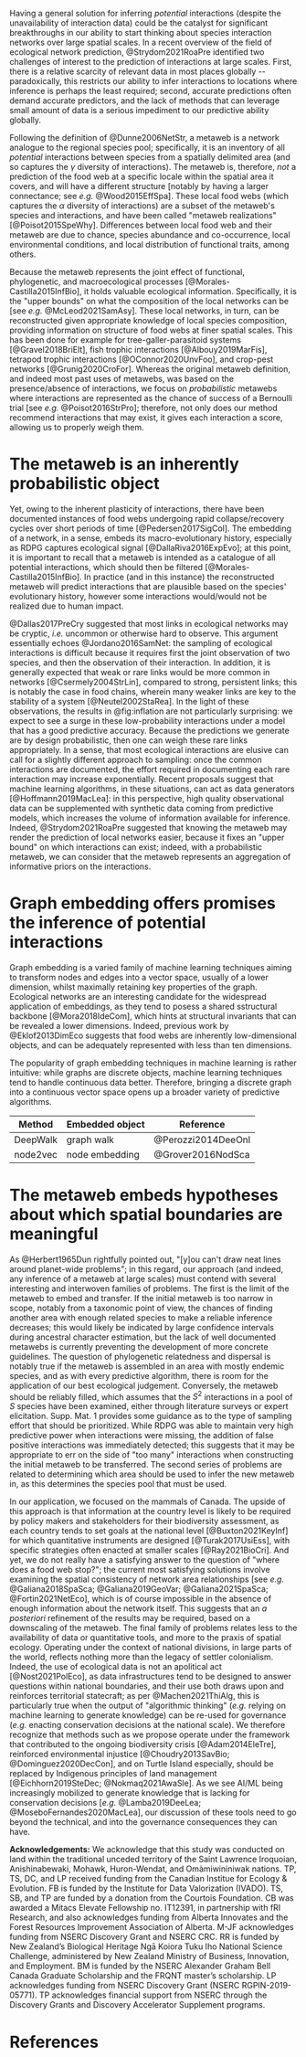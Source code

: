 Having a general solution for inferring *potential* interactions (despite the
unavailability of interaction data) could be the catalyst for significant
breakthroughs in our ability to start thinking about species interaction
networks over large spatial scales. In a recent overview of the field of
ecological network prediction, @Strydom2021RoaPre identified two challenges of
interest to the prediction of interactions at large scales. First, there is a
relative scarcity of relevant data in most places globally -- paradoxically,
this restricts our ability to infer interactions to locations where inference is
perhaps the least required; second, accurate predictions often demand accurate
predictors, and the lack of methods that can leverage small amount of data is a
serious impediment to our predictive ability globally.

Following the definition of @Dunne2006NetStr, a metaweb is a network analogue to
the regional species pool; specifically, it is an inventory of all *potential*
interactions between species from a spatially delimited area (and so captures
the $\gamma$ diversity of interactions). The metaweb is, therefore, *not* a
prediction of the food web at a specific locale within the spatial area it
covers, and will have a different structure [notably by having a larger
connectance; see *e.g.* @Wood2015EffSpa]. These local food webs (which captures
the $\alpha$ diversity of interactions) are a subset of the metaweb's species
and interactions, and have been called "metaweb realizations"
[@Poisot2015SpeWhy]. Differences between local food web and their metaweb are
due to chance, species abundance and co-occurrence, local environmental
conditions, and local distribution of functional traits, among others.

Because the metaweb represents the joint effect of functional, phylogenetic, and
macroecological processes [@Morales-Castilla2015InfBio], it holds valuable
ecological information. Specifically, it is the "upper bounds" on what the
composition of the local networks can be [see *e.g.* @McLeod2021SamAsy]. These
local networks, in turn, can be reconstructed given appropriate knowledge of
local species composition, providing information on structure of food webs at
finer spatial scales. This has been done for example for tree-galler-parasitoid
systems [@Gravel2018BriElt], fish trophic interactions [@Albouy2019MarFis],
tetrapod trophic interactions [@OConnor2020UnvFoo], and crop-pest networks
[@Grunig2020CroFor]. Whereas the original metaweb definition, and indeed most
past uses of metawebs, was based on the presence/absence of interactions, we
focus on *probabilistic* metawebs where interactions are represented as the
chance of success of a Bernoulli trial [see *e.g.* @Poisot2016StrPro];
therefore, not only does our method recommend interactions that may exist, it
gives each interaction a score, allowing us to properly weigh them.

# The metaweb is an inherently probabilistic object

Yet, owing to the inherent plasticity of interactions, there have been
documented instances of food webs undergoing rapid collapse/recovery cycles over
short periods of time [@Pedersen2017SigCol]. The embedding of a network, in a
sense, embeds its macro-evolutionary history, especially as RDPG captures
ecological signal [@DallaRiva2016ExpEvo]; at this point, it is important to
recall that a metaweb is intended as a catalogue of all potential interactions,
which should then be filtered [@Morales-Castilla2015InfBio]. In practice (and in
this instance) the reconstructed metaweb will predict interactions that are
plausible based on the species' evolutionary history, however some interactions
would/would not be realized due to human impact.

@Dallas2017PreCry suggested that most links in ecological networks may be
cryptic, *i.e.* uncommon or otherwise hard to observe. This argument essentially
echoes @Jordano2016SamNet: the sampling of ecological interactions is difficult
because it requires first the joint observation of two species, and then the
observation of their interaction. In addition, it is generally expected that
weak or rare links would be more common in networks [@Csermely2004StrLin],
compared to strong, persistent links; this is notably the case in food chains,
wherein many weaker links are key to the stability of a system
[@Neutel2002StaRea]. In the light of these observations, the results in
@fig:inflation are not particularly surprising: we expect to see a surge in
these low-probability interactions under a model that has a good predictive
accuracy. Because the predictions we generate are by design probabilistic, then
one can weigh these rare links appropriately. In a sense, that most ecological
interactions are elusive can call for a slightly different approach to sampling:
once the common interactions are documented, the effort required in documenting
each rare interaction may increase exponentially. Recent proposals suggest that
machine learning algorithms, in these situations, can act as data generators
[@Hoffmann2019MacLea]: in this perspective, high quality observational data can
be supplemented with synthetic data coming from predictive models, which
increases the volume of information available for inference. Indeed,
@Strydom2021RoaPre suggested that knowing the metaweb may render the prediction
of local networks easier, because it fixes an "upper bound" on which
interactions can exist; indeed, with a probabilistic metaweb, we can consider
that the metaweb represents an aggregation of informative priors on the
interactions.

# Graph embedding offers promises the inference of potential interactions

Graph embedding is a varied family of machine learning techniques aiming to
transform nodes and edges into a vector space, usually of a lower dimension,
whilst maximally retaining key properties of the graph. Ecological networks are
an interesting candidate for the widespread application of embeddings, as they
tend to posess a shared sstructural backbone [@Mora2018IdeCom], which hints at
structural invariants that can be revealed a lower dimensions. Indeed, previous
work by @Eklof2013DimEco suggests that food webs are inherently low-dimensional
objects, and can be adequately represented with less than ten dimensions.

The popularity of graph embedding techniques in machine learning is rather
intuitive: while graphs are discrete objects, machine learning techniques tend
to handle continuous data better. Therefore, bringing a discrete graph into a
continuous vector space opens up a broader variety of predictive algorithms.


| Method   | Embedded object | Reference          |
| -------- | --------------- | ------------------ |
| DeepWalk | graph walk      | @Perozzi2014DeeOnl |
| node2vec | node embedding  | @Grover2016NodSca  |

# The metaweb embeds hypotheses about which spatial boundaries are meaningful

As @Herbert1965Dun rightfully pointed out, "[y]ou can't draw neat lines around
planet-wide problems"; in this regard, our approach (and indeed, any inference
of a metaweb at large scales) must contend with several interesting and
interwoven families of problems. The first is the limit of the metaweb to embed
and transfer. If the initial metaweb is too narrow in scope, notably from a
taxonomic point of view, the chances of finding another area with enough related
species to make a reliable inference decreases; this would likely be indicated
by large confidence intervals during ancestral character estimation, but the
lack of well documented metawebs is currently preventing the development of more
concrete guidelines. The question of phylogenetic relatedness and dispersal is
notably true if the metaweb is assembled in an area with mostly endemic species,
and as with every predictive algorithm, there is room for the application of our
best ecological judgement. Conversely, the metaweb should be reliably filled,
which assumes that the $S^2$ interactions in a pool of $S$ species have been
examined, either through literature surveys or expert elicitation. Supp. Mat. 1
provides some guidance as to the type of sampling effort that should be
prioritized. While RDPG was able to maintain very high predictive power when
interactions were missing, the addition of false positive interactions was
immediately detected; this suggests that it may be appropriate to err on the
side of "too many" interactions when constructing the initial metaweb to be
transferred. The second series of problems are related to determining which area
should be used to infer the new metaweb in, as this determines the species pool
that must be used.

In our application, we focused on the mammals of Canada. The
upside of this approach is that information at the country level is likely to be
required by policy makers and stakeholders for their biodiversity assessment, as
each country tends to set goals at the national level [@Buxton2021KeyInf] for
which quantitative instruments are designed [@Turak2017UsiEss], with specific
strategies often enacted at smaller scales [@Ray2021BioCri]. And yet, we do not
really have a satisfying answer to the question of "where does a food web
stop?"; the current most satisfying solutions involve examining the spatial
consistency of network area relationships [see *e.g.* @Galiana2018SpaSca;
@Galiana2019GeoVar; @Galiana2021SpaSca; @Fortin2021NetEco], which is of course
impossible in the absence of enough information about the network itself. This
suggests that an *a posteriori* refinement of the results may be required, based
on a downscaling of the metaweb. The final family of problems relates less to
the availability of data or quantitative tools, and more to the praxis of
spatial ecology. Operating under the context of national divisions, in large
parts of the world, reflects nothing more than the legacy of settler
colonialism. Indeed, the use of ecological data is not an apolitical act
[@Nost2021PolEco], as data infrastructures tend to be designed to answer
questions within national boundaries, and their use both draws upon and
reinforces territorial statecraft; as per @Machen2021ThiAlg, this is
particularly true when the output of "algorithmic thinking" (*e.g.* relying on
machine learning to generate knowledge) can be re-used for governance (*e.g.*
enacting conservation decisions at the national scale). We therefore recognize
that methods such as we propose operate under the framework that contributed to
the ongoing biodiversity crisis [@Adam2014EleTre], reinforced environmental
injustice [@Choudry2013SavBio; @Dominguez2020DecCon], and on Turtle Island
especially, should be replaced by Indigenous principles of land management
[@Eichhorn2019SteDec; @Nokmaq2021AwaSle]. As we see AI/ML being increasingly
mobilized to generate knowledge that is lacking for conservation decisions
[*e.g.* @Lamba2019DeeLea; @MoseboFernandes2020MacLea], our discussion of these
tools need to go beyond the technical, and into the governance consequences they
can have.

**Acknowledgements:** We acknowledge that this study was conducted on land
within the traditional unceded territory of the Saint Lawrence Iroquoian,
Anishinabewaki, Mohawk, Huron-Wendat, and Omàmiwininiwak nations. TP, TS, DC,
and LP received funding from the Canadian Institue for Ecology & Evolution. FB
is funded by the Institute for Data Valorization (IVADO). TS, SB, and TP are
funded by a donation from the Courtois Foundation. CB was awarded a Mitacs
Elevate Fellowship no. IT12391, in partnership with fRI Research, and also
acknowledges funding from Alberta Innovates and the Forest Resources Improvement
Association of Alberta. M-JF acknowledges funding from NSERC Discovery Grant and
NSERC CRC. RR is funded by New Zealand’s Biological Heritage Ngā Koiora Tuku Iho
National Science Challenge, administered by New Zealand Ministry of Business,
Innovation, and Employment. BM is funded by the NSERC Alexander Graham Bell
Canada Graduate Scholarship and the FRQNT master’s scholarship. LP acknowledges
funding from NSERC Discovery Grant (NSERC RGPIN-2019-05771). TP acknowledges
financial support from NSERC through the Discovery Grants and Discovery
Accelerator Supplement programs.

# References
